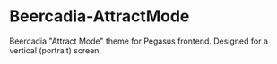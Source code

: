 # Beercadia-AttractMode
Beercadia "Attract Mode" theme for Pegasus frontend. Designed for a vertical (portrait) screen.
